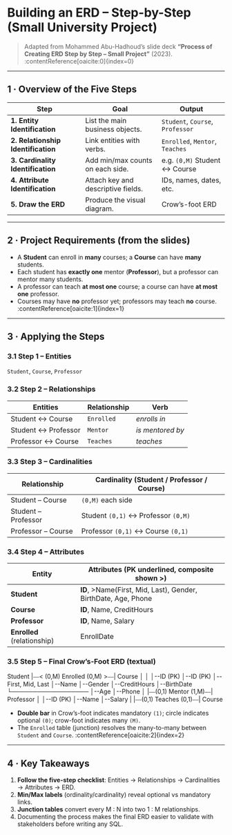 # Building an ERD – Step-by-Step (Small University Project)  
> Adapted from Mohammed Abu-Hadhoud’s slide deck **“Process of Creating ERD Step by Step – Small Project”** (2023). :contentReference[oaicite:0]{index=0}  

---

## 1 · Overview of the Five Steps

| Step | Goal | Output |
|------|------|--------|
| **1. Entity Identification** | List the main business objects. | `Student`, `Course`, `Professor` |
| **2. Relationship Identification** | Link entities with verbs. | `Enrolled`, `Mentor`, `Teaches` |
| **3. Cardinality Identification** | Add min/max counts on each side. | e.g. `(0,M)` Student ↔ Course |
| **4. Attribute Identification** | Attach key and descriptive fields. | IDs, names, dates, etc. |
| **5. Draw the ERD** | Produce the visual diagram. | Crow’s-foot ERD |

---

## 2 · Project Requirements (from the slides)

* A **Student** can enroll in **many** courses; a **Course** can have **many** students.  
* Each student has **exactly one** mentor (**Professor**), but a professor can mentor many students.  
* A professor can teach **at most one** course; a course can have **at most one** professor.  
* Courses may have **no** professor yet; professors may teach **no** course. :contentReference[oaicite:1]{index=1}  

---

## 3 · Applying the Steps

### 3.1 Step 1 – Entities  
`Student`, `Course`, `Professor`

### 3.2 Step 2 – Relationships  

| Entities | Relationship | Verb |
|----------|--------------|------|
| Student ↔ Course | `Enrolled` | *enrolls in* |
| Student ↔ Professor | `Mentor` | *is mentored by* |
| Professor ↔ Course | `Teaches` | *teaches* |

### 3.3 Step 3 – Cardinalities  

| Relationship | Cardinality (Student / Professor / Course) |
|--------------|-------------------------------------------|
| Student – Course | `(0,M)` each side |
| Student – Professor | Student `(0,1)` ↔ Professor `(0,M)` |
| Professor – Course | Professor `(0,1)` ↔ Course `(0,1)` |

### 3.4 Step 4 – Attributes  

| Entity | Attributes (PK underlined, composite shown >) |
|--------|----------------------------------------------|
| **Student** | **ID**, >Name(First, Mid, Last), Gender, BirthDate, Age, Phone |
| **Course**  | **ID**, Name, CreditHours |
| **Professor** | **ID**, Name, Salary |
| **Enrolled** (relationship) | EnrollDate |

### 3.5 Step 5 – Final Crow’s-Foot ERD (textual)

Student |⎯⎯< (0,M) Enrolled (0,M) >⎯⎯| Course
│ │
│--ID (PK) │--ID (PK)
│--First, Mid, Last │--Name
│--Gender │--CreditHours
│--BirthDate └──────────────────
│--Age
│--Phone
│
|⎯⎯(0,1) Mentor (1,M)⎯⎯| Professor
│
│--ID (PK)
│--Name
│--Salary
|
|⎯⎯(0,1) Teaches (0,1)⎯⎯| Course

* **Double bar** in Crow’s-foot indicates mandatory `(1)`; circle indicates optional `(0)`; crow-foot indicates many `(M)`.  
* The `Enrolled` table (junction) resolves the many-to-many between `Student` and `Course`. :contentReference[oaicite:2]{index=2}  

---

## 4 · Key Takeaways

1. **Follow the five-step checklist**: Entities → Relationships → Cardinalities → Attributes → ERD.  
2. **Min/Max labels** (ordinality/cardinality) reveal optional vs mandatory links.  
3. **Junction tables** convert every M : N into two 1 : M relationships.  
4. Documenting the process makes the final ERD easier to validate with stakeholders before writing any SQL.  

